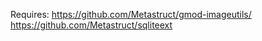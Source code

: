 Requires:
    https://github.com/Metastruct/gmod-imageutils/
    https://github.com/Metastruct/sqliteext